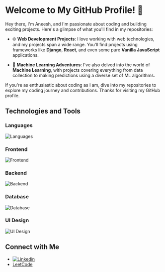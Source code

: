 # Welcome to My GitHub Profile! 👋

Hey there, I'm Aneesh, and I'm passionate about coding and building exciting projects. Here's a glimpse of what you'll find in my repositories:

- 🌐 **Web Development Projects**: I love working with web technologies, and my projects span a wide range. You'll find projects using frameworks like **Django**, **React**, and even some pure **Vanilla JavaScript** applications.

- 🤖 **Machine Learning Adventures**: I've also delved into the world of **Machine Learning**, with projects covering everything from data collection to making predictions using a diverse set of ML algorithms. 

If you're as enthusiastic about coding as I am, dive into my repositories to explore my coding journey and contributions. Thanks for visiting my GitHub profile.

## Technologies and Tools

### Languages
![Languages](https://skillicons.dev/icons?i=py,js&theme=dark)

### Frontend
![Frontend](https://skillicons.dev/icons?i=html,css,js,react)

### Backend
![Backend](https://skillicons.dev/icons?i=nodejs,django)

### Database
![Database](https://skillicons.dev/icons?i=mysql,mongodb)

### UI Design
![UI Design](https://skillicons.dev/icons?i=figma)

## Connect with Me
- [![Linkedin](https://skillicons.dev/icons?i=linkedin)](https://www.linkedin.com/in/aneeshpatne/)
- [LeetCode](https://leetcode.com/aneeshpatne/)
